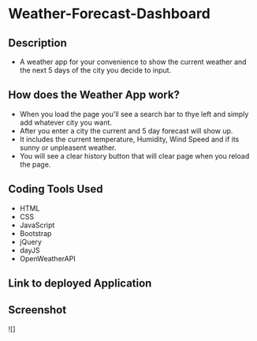 # Weather-Forecast-Dashboard

## Description
- A weather app for your convenience to show the current weather and the next 5 days of the city you decide to input. 

## How does the Weather App work? 
- When you load the page you'll see a search bar to thye left and simply add whatever city you want.
- After you enter a city the current and 5 day forecast will show up. 
- It includes the current temperature, Humidity, Wind Speed and if its sunny or unpleasent weather. 
- You will see a clear history button that will clear page when you reload the page. 

## Coding Tools Used
- HTML
- CSS
- JavaScript
- Bootstrap
- jQuery
- dayJS
- OpenWeatherAPI

## Link to deployed Application

## Screenshot
![]

